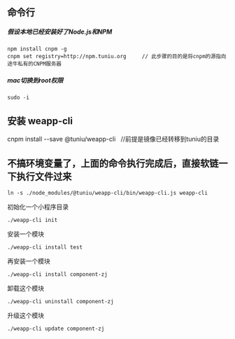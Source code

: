 ## 命令行

##### 假设本地已经安装好了Node.js和NPM
```
npm install cnpm -g
cnpm set registry=http://npm.tuniu.org     // 此步骤的目的是将cnpm的源指向途牛私有的CNPM服务器
```
##### mac切换到root权限
```
sudo -i
```



## 安装 weapp-cli 
cnpm install --save @tuniu/weapp-cli   //前提是镜像已经转移到tuniu的目录
 
## 不搞环境变量了，上面的命令执行完成后，直接软链一下执行文件过来
```
ln -s ./node_modules/@tuniu/weapp-cli/bin/weapp-cli.js weapp-cli
```
初始化一个小程序目录
```
./weapp-cli init
```
安装一个模块
```
./weapp-cli install test
```
再安装一个模块
```
./weapp-cli install component-zj
```
卸载这个模块
```
./weapp-cli uninstall component-zj
```
升级这个模块
```
./weapp-cli update component-zj
```
